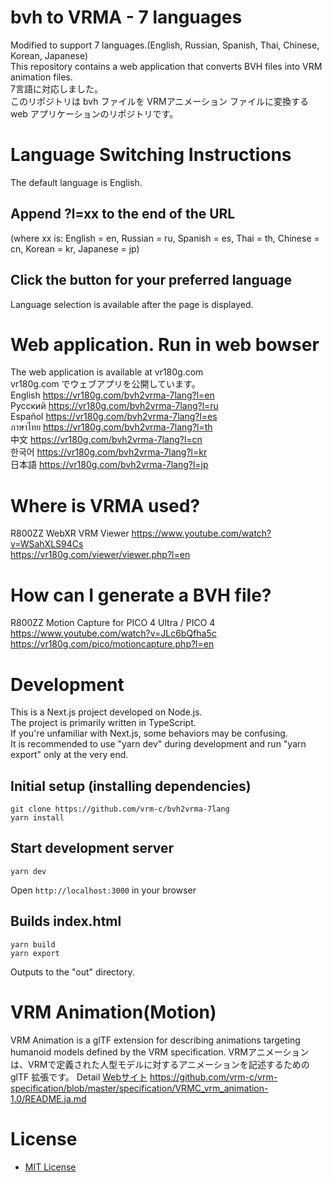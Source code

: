 # bvh to VRMA - 7 languages
Modified to support 7 languages.(English, Russian, Spanish, Thai, Chinese, Korean, Japanese)  
This repository contains a web application that converts BVH files into VRM animation files.  
7言語に対応しました。  
このリポジトリは bvh ファイルを VRMアニメーション ファイルに変換する web アプリケーションのリポジトリです。

# Language Switching Instructions

The default language is English.  
## Append ?l=xx to the end of the URL
(where xx is: English = en, Russian = ru, Spanish = es, Thai = th, Chinese = cn, Korean = kr, Japanese = jp)

## Click the button for your preferred language
Language selection is available after the page is displayed.

# Web application. Run in web bowser
The web application is available at vr180g.com  
vr180g.com でウェブアプリを公開しています。  
English https://vr180g.com/bvh2vrma-7lang?l=en  
Русский https://vr180g.com/bvh2vrma-7lang?l=ru  
Español https://vr180g.com/bvh2vrma-7lang?l=es  
ภาษาไทย https://vr180g.com/bvh2vrma-7lang?l=th  
中文 https://vr180g.com/bvh2vrma-7lang?l=cn  
한국어 https://vr180g.com/bvh2vrma-7lang?l=kr  
日本語 https://vr180g.com/bvh2vrma-7lang?l=jp  

# Where is VRMA used?
R800ZZ WebXR VRM Viewer
https://www.youtube.com/watch?v=WSahXLS94Cs  
https://vr180g.com/viewer/viewer.php?l=en  

# How can I generate a BVH file?
R800ZZ Motion Capture for PICO 4 Ultra / PICO 4  
https://www.youtube.com/watch?v=JLc6bQfha5c  
https://vr180g.com/pico/motioncapture.php?l=en  

# Development

This is a Next.js project developed on Node.js.  
The project is primarily written in TypeScript.  
If you're unfamiliar with Next.js, some behaviors may be confusing.  
It is recommended to use "yarn dev" during development and run "yarn export" only at the very end.  

## Initial setup (installing dependencies)
```
git clone https://github.com/vrm-c/bvh2vrma-7lang
yarn install
```

## Start development server
```
yarn dev
```
Open `http://localhost:3000` in your browser

## Builds index.html
```
yarn build
yarn export
```
Outputs to the "out" directory.

# VRM Animation(Motion)

VRM Animation is a glTF extension for describing animations targeting humanoid models defined by the VRM specification.
VRMアニメーションは、VRMで定義された人型モデルに対するアニメーションを記述するための glTF 拡張です。
Detail [Webサイト](https://vrm.dev/vrma/)
https://github.com/vrm-c/vrm-specification/blob/master/specification/VRMC_vrm_animation-1.0/README.ja.md

# License

- [MIT License](./LICENSE.txt)
